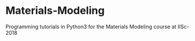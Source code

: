 # Materials-Modeling
Programming tutorials in Python3 for the Materials Modeling course at IISc-2018
